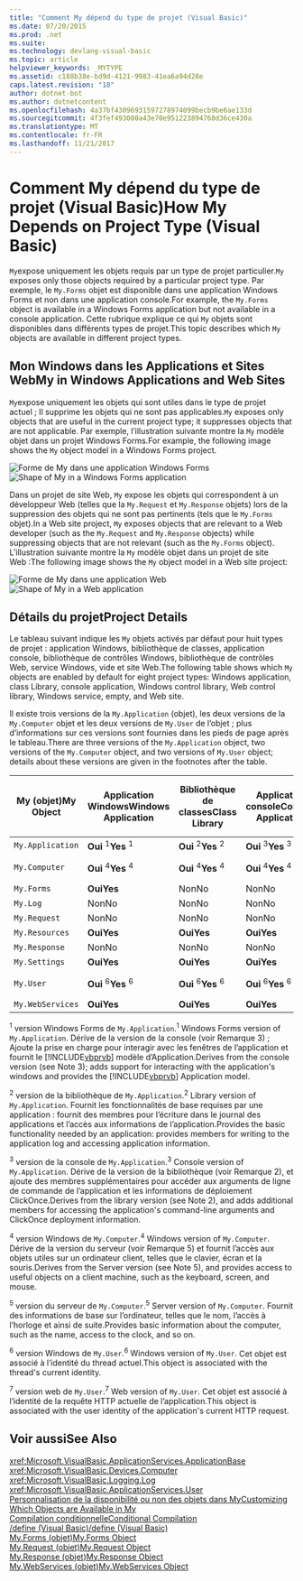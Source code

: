 ```yaml
---
title: "Comment My dépend du type de projet (Visual Basic)"
ms.date: 07/20/2015
ms.prod: .net
ms.suite: 
ms.technology: devlang-visual-basic
ms.topic: article
helpviewer_keywords: _MYTYPE
ms.assetid: c188b38e-bd9d-4121-9983-41ea6a94d28e
caps.latest.revision: "18"
author: dotnet-bot
ms.author: dotnetcontent
ms.openlocfilehash: 4a37bf43096931597278974099becb9be6ae133d
ms.sourcegitcommit: 4f3fef493080a43e70e951223894768d36ce430a
ms.translationtype: MT
ms.contentlocale: fr-FR
ms.lasthandoff: 11/21/2017
---
```

# <a name="how-my-depends-on-project-type-visual-basic"></a><span data-ttu-id="73b1d-102">Comment My dépend du type de projet (Visual Basic)</span><span class="sxs-lookup"><span data-stu-id="73b1d-102">How My Depends on Project Type (Visual Basic)</span></span>
<span data-ttu-id="73b1d-103">`My`expose uniquement les objets requis par un type de projet particulier.</span><span class="sxs-lookup"><span data-stu-id="73b1d-103">`My` exposes only those objects required by a particular project type.</span></span> <span data-ttu-id="73b1d-104">Par exemple, le `My.Forms` objet est disponible dans une application Windows Forms et non dans une application console.</span><span class="sxs-lookup"><span data-stu-id="73b1d-104">For example, the `My.Forms` object is available in a Windows Forms application but not available in a console application.</span></span> <span data-ttu-id="73b1d-105">Cette rubrique explique ce qui `My` objets sont disponibles dans différents types de projet.</span><span class="sxs-lookup"><span data-stu-id="73b1d-105">This topic describes which `My` objects are available in different project types.</span></span>  
  
## <a name="my-in-windows-applications-and-web-sites"></a><span data-ttu-id="73b1d-106">Mon Windows dans les Applications et Sites Web</span><span class="sxs-lookup"><span data-stu-id="73b1d-106">My in Windows Applications and Web Sites</span></span>  
 <span data-ttu-id="73b1d-107">`My`expose uniquement les objets qui sont utiles dans le type de projet actuel ; Il supprime les objets qui ne sont pas applicables.</span><span class="sxs-lookup"><span data-stu-id="73b1d-107">`My` exposes only objects that are useful in the current project type; it suppresses objects that are not applicable.</span></span> <span data-ttu-id="73b1d-108">Par exemple, l’illustration suivante montre la `My` modèle objet dans un projet Windows Forms.</span><span class="sxs-lookup"><span data-stu-id="73b1d-108">For example, the following image shows the `My` object model in a Windows Forms project.</span></span>  
  
 <span data-ttu-id="73b1d-109">![Forme de My dans une application Windows Forms](../../../visual-basic/developing-apps/development-with-my/media/myinwinform.png "MyInWinForm")</span><span class="sxs-lookup"><span data-stu-id="73b1d-109">![Shape of My in a Windows Forms application](../../../visual-basic/developing-apps/development-with-my/media/myinwinform.png "MyInWinForm")</span></span>  
  
 <span data-ttu-id="73b1d-110">Dans un projet de site Web, `My` expose les objets qui correspondent à un développeur Web (telles que la `My.Request` et `My.Response` objets) lors de la suppression des objets qui ne sont pas pertinents (tels que le `My.Forms` objet).</span><span class="sxs-lookup"><span data-stu-id="73b1d-110">In a Web site project, `My` exposes objects that are relevant to a Web developer (such as the `My.Request` and `My.Response` objects) while suppressing objects that are not relevant (such as the `My.Forms` object).</span></span> <span data-ttu-id="73b1d-111">L’illustration suivante montre la `My` modèle objet dans un projet de site Web :</span><span class="sxs-lookup"><span data-stu-id="73b1d-111">The following image shows the `My` object model in a Web site project:</span></span>  
  
 <span data-ttu-id="73b1d-112">![Forme de My dans une application Web](../../../visual-basic/developing-apps/development-with-my/media/myinweb.png "MyInWeb")</span><span class="sxs-lookup"><span data-stu-id="73b1d-112">![Shape of My in a Web application](../../../visual-basic/developing-apps/development-with-my/media/myinweb.png "MyInWeb")</span></span>  
  
## <a name="project-details"></a><span data-ttu-id="73b1d-113">Détails du projet</span><span class="sxs-lookup"><span data-stu-id="73b1d-113">Project Details</span></span>  
 <span data-ttu-id="73b1d-114">Le tableau suivant indique les `My` objets activés par défaut pour huit types de projet : application Windows, bibliothèque de classes, application console, bibliothèque de contrôles Windows, bibliothèque de contrôles Web, service Windows, vide et site Web.</span><span class="sxs-lookup"><span data-stu-id="73b1d-114">The following table shows which `My` objects are enabled by default for eight project types: Windows application, class Library, console application, Windows control library, Web control library, Windows service, empty, and Web site.</span></span>  
  
 <span data-ttu-id="73b1d-115">Il existe trois versions de la `My.Application` (objet), les deux versions de la `My.Computer` objet et les deux versions de `My.User` de l’objet ; plus d’informations sur ces versions sont fournies dans les pieds de page après le tableau.</span><span class="sxs-lookup"><span data-stu-id="73b1d-115">There are three versions of the `My.Application` object, two versions of the `My.Computer` object, and two versions of `My.User` object; details about these versions are given in the footnotes after the table.</span></span>  
  
|<span data-ttu-id="73b1d-116">My (objet)</span><span class="sxs-lookup"><span data-stu-id="73b1d-116">My Object</span></span>|<span data-ttu-id="73b1d-117">Application Windows</span><span class="sxs-lookup"><span data-stu-id="73b1d-117">Windows Application</span></span>|<span data-ttu-id="73b1d-118">Bibliothèque de classes</span><span class="sxs-lookup"><span data-stu-id="73b1d-118">Class Library</span></span>|<span data-ttu-id="73b1d-119">Application console</span><span class="sxs-lookup"><span data-stu-id="73b1d-119">Console Application</span></span>|<span data-ttu-id="73b1d-120">Bibliothèque de contrôles Windows</span><span class="sxs-lookup"><span data-stu-id="73b1d-120">Windows Control Library</span></span>|<span data-ttu-id="73b1d-121">Bibliothèque de contrôles Web</span><span class="sxs-lookup"><span data-stu-id="73b1d-121">Web Control Library</span></span>|<span data-ttu-id="73b1d-122">Service Windows</span><span class="sxs-lookup"><span data-stu-id="73b1d-122">Windows Service</span></span>|<span data-ttu-id="73b1d-123">Empty</span><span class="sxs-lookup"><span data-stu-id="73b1d-123">Empty</span></span>|<span data-ttu-id="73b1d-124">Site web</span><span class="sxs-lookup"><span data-stu-id="73b1d-124">Web Site</span></span>|  
|---|---|---|---|---|---|---|---|---|  
|`My.Application`|<span data-ttu-id="73b1d-125">**Oui** <sup>1</sup></span><span class="sxs-lookup"><span data-stu-id="73b1d-125">**Yes** <sup>1</sup></span></span>|<span data-ttu-id="73b1d-126">**Oui** <sup>2</sup></span><span class="sxs-lookup"><span data-stu-id="73b1d-126">**Yes** <sup>2</sup></span></span>|<span data-ttu-id="73b1d-127">**Oui** <sup>3</sup></span><span class="sxs-lookup"><span data-stu-id="73b1d-127">**Yes** <sup>3</sup></span></span>|<span data-ttu-id="73b1d-128">**Oui** <sup>2</sup></span><span class="sxs-lookup"><span data-stu-id="73b1d-128">**Yes** <sup>2</sup></span></span>|<span data-ttu-id="73b1d-129">Non</span><span class="sxs-lookup"><span data-stu-id="73b1d-129">No</span></span>|<span data-ttu-id="73b1d-130">**Oui** <sup>3</sup></span><span class="sxs-lookup"><span data-stu-id="73b1d-130">**Yes** <sup>3</sup></span></span>|<span data-ttu-id="73b1d-131">Non</span><span class="sxs-lookup"><span data-stu-id="73b1d-131">No</span></span>|<span data-ttu-id="73b1d-132">Non</span><span class="sxs-lookup"><span data-stu-id="73b1d-132">No</span></span>|  
|`My.Computer`|<span data-ttu-id="73b1d-133">**Oui** <sup>4</sup></span><span class="sxs-lookup"><span data-stu-id="73b1d-133">**Yes** <sup>4</sup></span></span>|<span data-ttu-id="73b1d-134">**Oui** <sup>4</sup></span><span class="sxs-lookup"><span data-stu-id="73b1d-134">**Yes** <sup>4</sup></span></span>|<span data-ttu-id="73b1d-135">**Oui** <sup>4</sup></span><span class="sxs-lookup"><span data-stu-id="73b1d-135">**Yes** <sup>4</sup></span></span>|<span data-ttu-id="73b1d-136">**Oui** <sup>4</sup></span><span class="sxs-lookup"><span data-stu-id="73b1d-136">**Yes** <sup>4</sup></span></span>|<span data-ttu-id="73b1d-137">**Oui** <sup>5</sup></span><span class="sxs-lookup"><span data-stu-id="73b1d-137">**Yes** <sup>5</sup></span></span>|<span data-ttu-id="73b1d-138">**Oui** <sup>4</sup></span><span class="sxs-lookup"><span data-stu-id="73b1d-138">**Yes** <sup>4</sup></span></span>|<span data-ttu-id="73b1d-139">Non</span><span class="sxs-lookup"><span data-stu-id="73b1d-139">No</span></span>|<span data-ttu-id="73b1d-140">**Oui** <sup>5</sup></span><span class="sxs-lookup"><span data-stu-id="73b1d-140">**Yes** <sup>5</sup></span></span>|  
|`My.Forms`|<span data-ttu-id="73b1d-141">**Oui**</span><span class="sxs-lookup"><span data-stu-id="73b1d-141">**Yes**</span></span>|<span data-ttu-id="73b1d-142">Non</span><span class="sxs-lookup"><span data-stu-id="73b1d-142">No</span></span>|<span data-ttu-id="73b1d-143">Non</span><span class="sxs-lookup"><span data-stu-id="73b1d-143">No</span></span>|<span data-ttu-id="73b1d-144">**Oui**</span><span class="sxs-lookup"><span data-stu-id="73b1d-144">**Yes**</span></span>|<span data-ttu-id="73b1d-145">Non</span><span class="sxs-lookup"><span data-stu-id="73b1d-145">No</span></span>|<span data-ttu-id="73b1d-146">Non</span><span class="sxs-lookup"><span data-stu-id="73b1d-146">No</span></span>|<span data-ttu-id="73b1d-147">Non</span><span class="sxs-lookup"><span data-stu-id="73b1d-147">No</span></span>|<span data-ttu-id="73b1d-148">Non</span><span class="sxs-lookup"><span data-stu-id="73b1d-148">No</span></span>|  
|`My.Log`|<span data-ttu-id="73b1d-149">Non</span><span class="sxs-lookup"><span data-stu-id="73b1d-149">No</span></span>|<span data-ttu-id="73b1d-150">Non</span><span class="sxs-lookup"><span data-stu-id="73b1d-150">No</span></span>|<span data-ttu-id="73b1d-151">Non</span><span class="sxs-lookup"><span data-stu-id="73b1d-151">No</span></span>|<span data-ttu-id="73b1d-152">Non</span><span class="sxs-lookup"><span data-stu-id="73b1d-152">No</span></span>|<span data-ttu-id="73b1d-153">Non</span><span class="sxs-lookup"><span data-stu-id="73b1d-153">No</span></span>|<span data-ttu-id="73b1d-154">Non</span><span class="sxs-lookup"><span data-stu-id="73b1d-154">No</span></span>|<span data-ttu-id="73b1d-155">Non</span><span class="sxs-lookup"><span data-stu-id="73b1d-155">No</span></span>|<span data-ttu-id="73b1d-156">**Oui**</span><span class="sxs-lookup"><span data-stu-id="73b1d-156">**Yes**</span></span>|  
|`My.Request`|<span data-ttu-id="73b1d-157">Non</span><span class="sxs-lookup"><span data-stu-id="73b1d-157">No</span></span>|<span data-ttu-id="73b1d-158">Non</span><span class="sxs-lookup"><span data-stu-id="73b1d-158">No</span></span>|<span data-ttu-id="73b1d-159">Non</span><span class="sxs-lookup"><span data-stu-id="73b1d-159">No</span></span>|<span data-ttu-id="73b1d-160">Non</span><span class="sxs-lookup"><span data-stu-id="73b1d-160">No</span></span>|<span data-ttu-id="73b1d-161">Non</span><span class="sxs-lookup"><span data-stu-id="73b1d-161">No</span></span>|<span data-ttu-id="73b1d-162">Non</span><span class="sxs-lookup"><span data-stu-id="73b1d-162">No</span></span>|<span data-ttu-id="73b1d-163">Non</span><span class="sxs-lookup"><span data-stu-id="73b1d-163">No</span></span>|<span data-ttu-id="73b1d-164">**Oui**</span><span class="sxs-lookup"><span data-stu-id="73b1d-164">**Yes**</span></span>|  
|`My.Resources`|<span data-ttu-id="73b1d-165">**Oui**</span><span class="sxs-lookup"><span data-stu-id="73b1d-165">**Yes**</span></span>|<span data-ttu-id="73b1d-166">**Oui**</span><span class="sxs-lookup"><span data-stu-id="73b1d-166">**Yes**</span></span>|<span data-ttu-id="73b1d-167">**Oui**</span><span class="sxs-lookup"><span data-stu-id="73b1d-167">**Yes**</span></span>|<span data-ttu-id="73b1d-168">**Oui**</span><span class="sxs-lookup"><span data-stu-id="73b1d-168">**Yes**</span></span>|<span data-ttu-id="73b1d-169">**Oui**</span><span class="sxs-lookup"><span data-stu-id="73b1d-169">**Yes**</span></span>|<span data-ttu-id="73b1d-170">**Oui**</span><span class="sxs-lookup"><span data-stu-id="73b1d-170">**Yes**</span></span>|<span data-ttu-id="73b1d-171">Non</span><span class="sxs-lookup"><span data-stu-id="73b1d-171">No</span></span>|<span data-ttu-id="73b1d-172">Non</span><span class="sxs-lookup"><span data-stu-id="73b1d-172">No</span></span>|  
|`My.Response`|<span data-ttu-id="73b1d-173">Non</span><span class="sxs-lookup"><span data-stu-id="73b1d-173">No</span></span>|<span data-ttu-id="73b1d-174">Non</span><span class="sxs-lookup"><span data-stu-id="73b1d-174">No</span></span>|<span data-ttu-id="73b1d-175">Non</span><span class="sxs-lookup"><span data-stu-id="73b1d-175">No</span></span>|<span data-ttu-id="73b1d-176">Non</span><span class="sxs-lookup"><span data-stu-id="73b1d-176">No</span></span>|<span data-ttu-id="73b1d-177">Non</span><span class="sxs-lookup"><span data-stu-id="73b1d-177">No</span></span>|<span data-ttu-id="73b1d-178">Non</span><span class="sxs-lookup"><span data-stu-id="73b1d-178">No</span></span>|<span data-ttu-id="73b1d-179">Non</span><span class="sxs-lookup"><span data-stu-id="73b1d-179">No</span></span>|<span data-ttu-id="73b1d-180">**Oui**</span><span class="sxs-lookup"><span data-stu-id="73b1d-180">**Yes**</span></span>|  
|`My.Settings`|<span data-ttu-id="73b1d-181">**Oui**</span><span class="sxs-lookup"><span data-stu-id="73b1d-181">**Yes**</span></span>|<span data-ttu-id="73b1d-182">**Oui**</span><span class="sxs-lookup"><span data-stu-id="73b1d-182">**Yes**</span></span>|<span data-ttu-id="73b1d-183">**Oui**</span><span class="sxs-lookup"><span data-stu-id="73b1d-183">**Yes**</span></span>|<span data-ttu-id="73b1d-184">**Oui**</span><span class="sxs-lookup"><span data-stu-id="73b1d-184">**Yes**</span></span>|<span data-ttu-id="73b1d-185">**Oui**</span><span class="sxs-lookup"><span data-stu-id="73b1d-185">**Yes**</span></span>|<span data-ttu-id="73b1d-186">**Oui**</span><span class="sxs-lookup"><span data-stu-id="73b1d-186">**Yes**</span></span>|<span data-ttu-id="73b1d-187">Non</span><span class="sxs-lookup"><span data-stu-id="73b1d-187">No</span></span>|<span data-ttu-id="73b1d-188">Non</span><span class="sxs-lookup"><span data-stu-id="73b1d-188">No</span></span>|  
|`My.User`|<span data-ttu-id="73b1d-189">**Oui** <sup>6</sup></span><span class="sxs-lookup"><span data-stu-id="73b1d-189">**Yes** <sup>6</sup></span></span>|<span data-ttu-id="73b1d-190">**Oui** <sup>6</sup></span><span class="sxs-lookup"><span data-stu-id="73b1d-190">**Yes** <sup>6</sup></span></span>|<span data-ttu-id="73b1d-191">**Oui** <sup>6</sup></span><span class="sxs-lookup"><span data-stu-id="73b1d-191">**Yes** <sup>6</sup></span></span>|<span data-ttu-id="73b1d-192">**Oui** <sup>6</sup></span><span class="sxs-lookup"><span data-stu-id="73b1d-192">**Yes** <sup>6</sup></span></span>|<span data-ttu-id="73b1d-193">**Oui** <sup>7</sup></span><span class="sxs-lookup"><span data-stu-id="73b1d-193">**Yes** <sup>7</sup></span></span>|<span data-ttu-id="73b1d-194">**Oui** <sup>6</sup></span><span class="sxs-lookup"><span data-stu-id="73b1d-194">**Yes** <sup>6</sup></span></span>|<span data-ttu-id="73b1d-195">Non</span><span class="sxs-lookup"><span data-stu-id="73b1d-195">No</span></span>|<span data-ttu-id="73b1d-196">**Oui** <sup>7</sup></span><span class="sxs-lookup"><span data-stu-id="73b1d-196">**Yes** <sup>7</sup></span></span>|  
|`My.WebServices`|<span data-ttu-id="73b1d-197">**Oui**</span><span class="sxs-lookup"><span data-stu-id="73b1d-197">**Yes**</span></span>|<span data-ttu-id="73b1d-198">**Oui**</span><span class="sxs-lookup"><span data-stu-id="73b1d-198">**Yes**</span></span>|<span data-ttu-id="73b1d-199">**Oui**</span><span class="sxs-lookup"><span data-stu-id="73b1d-199">**Yes**</span></span>|<span data-ttu-id="73b1d-200">**Oui**</span><span class="sxs-lookup"><span data-stu-id="73b1d-200">**Yes**</span></span>|<span data-ttu-id="73b1d-201">**Oui**</span><span class="sxs-lookup"><span data-stu-id="73b1d-201">**Yes**</span></span>|<span data-ttu-id="73b1d-202">**Oui**</span><span class="sxs-lookup"><span data-stu-id="73b1d-202">**Yes**</span></span>|<span data-ttu-id="73b1d-203">Non</span><span class="sxs-lookup"><span data-stu-id="73b1d-203">No</span></span>|<span data-ttu-id="73b1d-204">Non</span><span class="sxs-lookup"><span data-stu-id="73b1d-204">No</span></span>|  
  
 <span data-ttu-id="73b1d-205"><sup>1</sup> version Windows Forms de `My.Application`.</span><span class="sxs-lookup"><span data-stu-id="73b1d-205"><sup>1</sup> Windows Forms version of `My.Application`.</span></span> <span data-ttu-id="73b1d-206">Dérive de la version de la console (voir Remarque 3) ; Ajoute la prise en charge pour interagir avec les fenêtres de l’application et fournit le [!INCLUDE[vbprvb](~/includes/vbprvb-md.md)] modèle d’Application.</span><span class="sxs-lookup"><span data-stu-id="73b1d-206">Derives from the console version (see Note 3); adds support for interacting with the application's windows and provides the [!INCLUDE[vbprvb](~/includes/vbprvb-md.md)] Application model.</span></span>  
  
 <span data-ttu-id="73b1d-207"><sup>2</sup> version de la bibliothèque de `My.Application`.</span><span class="sxs-lookup"><span data-stu-id="73b1d-207"><sup>2</sup> Library version of `My.Application`.</span></span> <span data-ttu-id="73b1d-208">Fournit les fonctionnalités de base requises par une application : fournit des membres pour l’écriture dans le journal des applications et l’accès aux informations de l’application.</span><span class="sxs-lookup"><span data-stu-id="73b1d-208">Provides the basic functionality needed by an application: provides members for writing to the application log and accessing application information.</span></span>  
  
 <span data-ttu-id="73b1d-209"><sup>3</sup> version de la console de `My.Application`.</span><span class="sxs-lookup"><span data-stu-id="73b1d-209"><sup>3</sup> Console version of `My.Application`.</span></span> <span data-ttu-id="73b1d-210">Dérive de la version de la bibliothèque (voir Remarque 2), et ajoute des membres supplémentaires pour accéder aux arguments de ligne de commande de l’application et les informations de déploiement ClickOnce.</span><span class="sxs-lookup"><span data-stu-id="73b1d-210">Derives from the library version (see Note 2), and adds additional members for accessing the application's command-line arguments and ClickOnce deployment information.</span></span>  
  
 <span data-ttu-id="73b1d-211"><sup>4</sup> version Windows de `My.Computer`.</span><span class="sxs-lookup"><span data-stu-id="73b1d-211"><sup>4</sup> Windows version of `My.Computer`.</span></span> <span data-ttu-id="73b1d-212">Dérive de la version du serveur (voir Remarque 5) et fournit l’accès aux objets utiles sur un ordinateur client, telles que le clavier, écran et la souris.</span><span class="sxs-lookup"><span data-stu-id="73b1d-212">Derives from the Server version (see Note 5), and provides access to useful objects on a client machine, such as the keyboard, screen, and mouse.</span></span>  
  
 <span data-ttu-id="73b1d-213"><sup>5</sup> version du serveur de `My.Computer`.</span><span class="sxs-lookup"><span data-stu-id="73b1d-213"><sup>5</sup> Server version of `My.Computer`.</span></span> <span data-ttu-id="73b1d-214">Fournit des informations de base sur l’ordinateur, telles que le nom, l’accès à l’horloge et ainsi de suite.</span><span class="sxs-lookup"><span data-stu-id="73b1d-214">Provides basic information about the computer, such as the name, access to the clock, and so on.</span></span>  
  
 <span data-ttu-id="73b1d-215"><sup>6</sup> version Windows de `My.User`.</span><span class="sxs-lookup"><span data-stu-id="73b1d-215"><sup>6</sup> Windows version of `My.User`.</span></span> <span data-ttu-id="73b1d-216">Cet objet est associé à l’identité du thread actuel.</span><span class="sxs-lookup"><span data-stu-id="73b1d-216">This object is associated with the thread's current identity.</span></span>  
  
 <span data-ttu-id="73b1d-217"><sup>7</sup> version web de `My.User`.</span><span class="sxs-lookup"><span data-stu-id="73b1d-217"><sup>7</sup> Web version of `My.User`.</span></span> <span data-ttu-id="73b1d-218">Cet objet est associé à l’identité de la requête HTTP actuelle de l’application.</span><span class="sxs-lookup"><span data-stu-id="73b1d-218">This object is associated with the user identity of the application's current HTTP request.</span></span>  
  
## <a name="see-also"></a><span data-ttu-id="73b1d-219">Voir aussi</span><span class="sxs-lookup"><span data-stu-id="73b1d-219">See Also</span></span>  
 <xref:Microsoft.VisualBasic.ApplicationServices.ApplicationBase>  
 <xref:Microsoft.VisualBasic.Devices.Computer>  
 <xref:Microsoft.VisualBasic.Logging.Log>  
 <xref:Microsoft.VisualBasic.ApplicationServices.User>  
 [<span data-ttu-id="73b1d-220">Personnalisation de la disponibilité ou non des objets dans My</span><span class="sxs-lookup"><span data-stu-id="73b1d-220">Customizing Which Objects are Available in My</span></span>](../../../visual-basic/developing-apps/customizing-extending-my/customizing-which-objects-are-available-in-my.md)  
 [<span data-ttu-id="73b1d-221">Compilation conditionnelle</span><span class="sxs-lookup"><span data-stu-id="73b1d-221">Conditional Compilation</span></span>](../../../visual-basic/programming-guide/program-structure/conditional-compilation.md)  
 [<span data-ttu-id="73b1d-222">/define (Visual Basic)</span><span class="sxs-lookup"><span data-stu-id="73b1d-222">/define (Visual Basic)</span></span>](../../../visual-basic/reference/command-line-compiler/define.md)  
 [<span data-ttu-id="73b1d-223">My.Forms (objet)</span><span class="sxs-lookup"><span data-stu-id="73b1d-223">My.Forms Object</span></span>](../../../visual-basic/language-reference/objects/my-forms-object.md)  
 [<span data-ttu-id="73b1d-224">My.Request (objet)</span><span class="sxs-lookup"><span data-stu-id="73b1d-224">My.Request Object</span></span>](../../../visual-basic/language-reference/objects/my-request-object.md)  
 [<span data-ttu-id="73b1d-225">My.Response (objet)</span><span class="sxs-lookup"><span data-stu-id="73b1d-225">My.Response Object</span></span>](../../../visual-basic/language-reference/objects/my-response-object.md)  
 [<span data-ttu-id="73b1d-226">My.WebServices (objet)</span><span class="sxs-lookup"><span data-stu-id="73b1d-226">My.WebServices Object</span></span>](../../../visual-basic/language-reference/objects/my-webservices-object.md)
